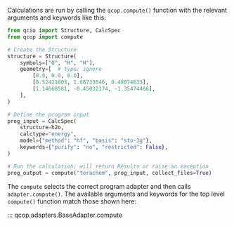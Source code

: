 Calculations are run by calling the `qcop.compute()` function with the relevant arguments and keywords like this:

```python
from qcio import Structure, CalcSpec
from qcop import compute

# Create the Structure
structure = Structure(
    symbols=["O", "H", "H"],
    geometry=[  # type: ignore
        [0.0, 0.0, 0.0],
        [0.52421003, 1.68733646, 0.48074633],
        [1.14668581, -0.45032174, -1.35474466],
    ],
)

# Define the program input
prog_input = CalcSpec(
    structure=h2o,
    calctype="energy",
    model={"method": "hf", "basis": "sto-3g"},
    keywords={"purify": "no", "restricted": False},
)

# Run the calculation; will return Results or raise an exception
prog_output = compute("terachem", prog_input, collect_files=True)
```

The `compute` selects the correct program adapter and then calls `adapter.compute()`. The available arguments and keywords for the top level `compute()` function match those shown here:

::: qcop.adapters.BaseAdapter.compute

```

```
